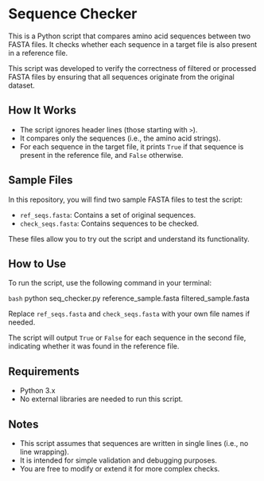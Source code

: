 # Sequence Checker

This is a Python script that compares amino acid sequences between two FASTA files. It checks whether each sequence in a target file is also present in a reference file. 

This script was developed to verify the correctness of filtered or processed FASTA files by ensuring that all sequences originate from the original dataset.

## How It Works

- The script ignores header lines (those starting with `>`).
- It compares only the sequences (i.e., the amino acid strings).
- For each sequence in the target file, it prints `True` if that sequence is present in the reference file, and `False` otherwise.

## Sample Files

In this repository, you will find two sample FASTA files to test the script:

- `ref_seqs.fasta`: Contains a set of original sequences.
- `check_seqs.fasta`: Contains sequences to be checked.

These files allow you to try out the script and understand its functionality.

## How to Use

To run the script, use the following command in your terminal:

```bash```
python seq_checker.py reference_sample.fasta filtered_sample.fasta

Replace `ref_seqs.fasta` and `check_seqs.fasta` with your own file names if needed.

The script will output `True` or `False` for each sequence in the second file, indicating whether it was found in the reference file.

## Requirements

- Python 3.x
- No external libraries are needed to run this script.

## Notes

- This script assumes that sequences are written in single lines (i.e., no line wrapping).
- It is intended for simple validation and debugging purposes.
- You are free to modify or extend it for more complex checks.

